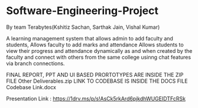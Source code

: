 # Software-Engineering-Project
By team Terabytes(Kshitiz Sachan, Sarthak Jain, Vishal Kumar)

A learning management system that allows admin to add faculty and students, 
Allows faculty to add marks and attendance
Allows students to view their progress and attendance dynamically as and when created by the faculty and connect with others from the same college usinng chat features via branch connections.


FINAL REPORT, PPT AND UI BASED PRORTOTYPES ARE INSIDE THE ZIP FILE Other Deliverables.zip
LINK TO CODEBASE IS INSIDE THE DOCS FILE Codebase Link.docx

Presentation Link : https://1drv.ms/p/s!AsCk5rkArd6pjkdhWUGEIDTFcRSk
